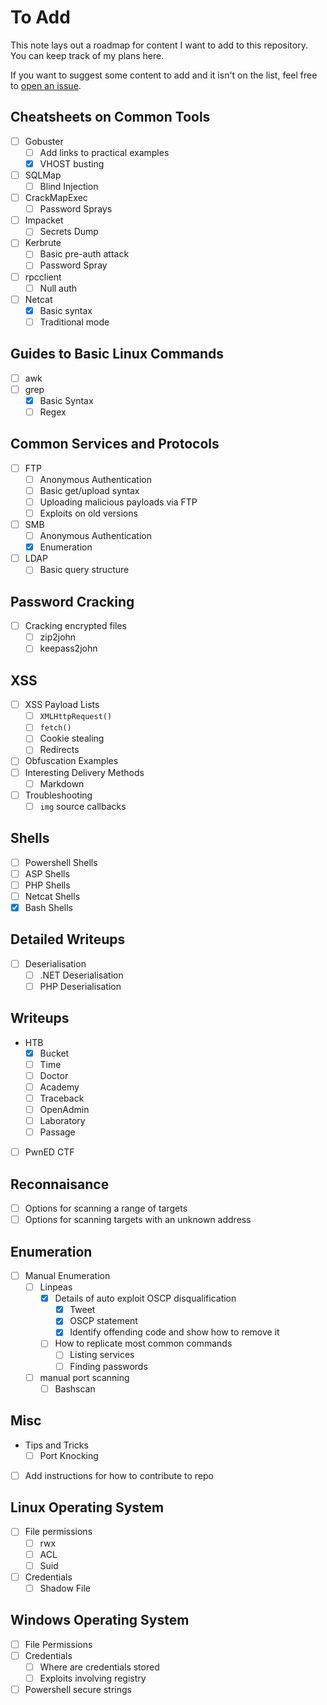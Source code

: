 # To Add
This note lays out a roadmap for content I want to add to this repository. You can keep track of my plans here.

If you want to suggest some content to add and it isn't on the list, feel free to [open an issue](https://github.com/Twigonometry/Cybersecurity-Notes/issues).

## Cheatsheets on Common Tools

- [ ] Gobuster
	- [ ] Add links to practical examples
	- [x] VHOST busting
- [ ] SQLMap
	- [ ] Blind Injection
- [ ] CrackMapExec
	- [ ] Password Sprays
- [ ] Impacket
	- [ ] Secrets Dump
- [ ] Kerbrute
	- [ ] Basic pre-auth attack
	- [ ] Password Spray
- [ ] rpcclient
	- [ ] Null auth
- [ ] Netcat
	- [x] Basic syntax
	- [ ] Traditional mode

## Guides to Basic Linux Commands
- [ ] awk
- [ ] grep
	- [x] Basic Syntax
	- [ ] Regex

## Common Services and Protocols

- [ ] FTP
	- [ ] Anonymous Authentication
	- [ ] Basic get/upload syntax
	- [ ] Uploading malicious payloads via FTP
	- [ ] Exploits on old versions
- [ ] SMB
	- [ ] Anonymous Authentication
	- [x] Enumeration
- [ ] LDAP
	- [ ] Basic query structure

## Password Cracking

- [ ] Cracking encrypted files
	- [ ] zip2john
	- [ ] keepass2john

## XSS

- [ ] XSS Payload Lists
	- [ ] `XMLHttpRequest()`
	- [ ] `fetch()`
	- [ ] Cookie stealing
	- [ ] Redirects
- [ ] Obfuscation Examples
- [ ] Interesting Delivery Methods
	- [ ] Markdown
- [ ] Troubleshooting
	- [ ] `img` source callbacks

## Shells

- [ ] Powershell Shells
- [ ] ASP Shells
- [ ] PHP Shells
- [ ] Netcat Shells
- [x] Bash Shells

## Detailed Writeups

- [ ] Deserialisation
	- [ ] .NET Deserialisation
	- [ ] PHP Deserialisation

## Writeups

- HTB
	- [x] Bucket
	- [ ] Time
	- [ ] Doctor
	- [ ] Academy
	- [ ] Traceback
	- [ ] OpenAdmin
	- [ ] Laboratory
	- [ ] Passage
- [ ] PwnED CTF

## Reconnaisance

- [ ] Options for scanning a range of targets
- [ ] Options for scanning targets with an unknown address

## Enumeration

- [ ] Manual Enumeration
	- [ ] Linpeas
		- [x] Details of auto exploit OSCP disqualification
			- [x] Tweet
			- [x] OSCP statement
			- [x] Identify offending code and show how to remove it
		- [ ] How to replicate most common commands
			- [ ] Listing services
			- [ ] Finding passwords
	- [ ] manual port scanning
		- [ ] Bashscan

## Misc

- Tips and Tricks
	- [ ] Port Knocking
- [ ] Add instructions for how to contribute to repo

## Linux Operating System

- [ ] File permissions
	- [ ] rwx
	- [ ] ACL
	- [ ] Suid
- [ ] Credentials
	- [ ] Shadow File

## Windows Operating System

- [ ] File Permissions
- [ ] Credentials
	- [ ] Where are credentials stored
	- [ ] Exploits involving registry
- [ ] Powershell secure strings